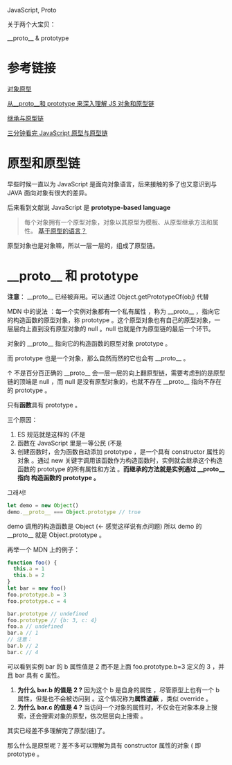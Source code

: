 JavaScript, Proto

<!-- more --->

关于两个大宝贝：

\_\_proto\_\_ & prototype

# 参考链接

[对象原型](https://developer.mozilla.org/zh-CN/docs/Learn/JavaScript/Objects/Object_prototypes)

[从\_\_proto\_\_和 prototype 来深入理解 JS 对象和原型链](https://github.com/creeperyang/blog/issues/9)

[继承与原型链](https://developer.mozilla.org/zh-CN/docs/Web/JavaScript/Inheritance_and_the_prototype_chain)

[三分钟看完 JavaScript 原型与原型链](https://juejin.im/post/5a94c0de5188257a8929d837)

# 原型和原型链

早些时候一直以为 JavaScript 是面向对象语言，后来接触的多了也又意识到与 JAVA 面向对象有很大的差异。

后来看到文献说 JavaScript 是 **prototype-based language**

> 每个对象拥有一个原型对象，对象以其原型为模板、从原型继承方法和属性。 [基于原型的语言？](https://developer.mozilla.org/zh-CN/docs/Learn/JavaScript/Objects/Object_prototypes#%E5%9F%BA%E4%BA%8E%E5%8E%9F%E5%9E%8B%E7%9A%84%E8%AF%AD%E8%A8%80%EF%BC%9F)

原型对象也是对象嘛，所以一层一层的，组成了原型链。

# \_\_proto\_\_ 和 prototype

**注意**： \_\_proto\_\_ 已经被弃用。可以通过 Object.getPrototypeOf(obj) 代替

MDN 中的说法 ：每一个实例对象都有一个私有属性 ，称为 \_\_proto\_\_ ，指向它的构造函数的原型对象，称 prototype 。这个原型对象也有自己的原型对象，一层层向上直到没有原型对象的 null 。null 也就是作为原型链的最后一个环节。

对象的 \_\_proto\_\_ 指向它的构造函数的原型对象 prototype 。

而 prototype 也是一个对象，那么自然而然的它也会有 \_\_proto\_\_ 。

↑ 不是百分百正确的 \_\_proto\_\_ 会一层一层的向上翻原型链，需要考虑到的是原型链的顶端是 null ，而 null 是没有原型对象的，也就不存在 \_\_proto\_\_ 指向不存在的 prototype 。

只有**函数**具有 prototype 。

三个原因：

1. ES 规范就是这样的 (不是
2. 函数在 JavaScript 里是一等公民 (不是
3. 创建函数时，会为函数自动添加 prototype ，是一个具有 constructor 属性的对象 。通过 new 关键字调用该函数作为构造函数时，实例就会继承这个构造函数的 prototype 的所有属性和方法 。**而继承的方法就是实例通过 \_\_proto\_\_ 指向 构造函数的 prototype 。**

그래서!

```js
let demo = new Object()
demo.__proto__ === Object.prototype // true
```

demo 调用的构造函数是 Object (← 感觉这样说有点问题) 所以 demo 的 \_\_proto\_\_ 就是 Object.prototype 。

再举一个 MDN 上的例子：

```js
function foo() {
  this.a = 1
  this.b = 2
}
let bar = new foo()
foo.prototype.b = 3
foo.prototype.c = 4

bar.prototype // undefined
foo.prototype // {b: 3, c: 4}
foo.a // undefined
bar.a // 1
// 注意：
bar.b // 2
bar.c // 4
```

可以看到实例 bar 的 b 属性值是 2 而不是上面 foo.prototype.b=3 定义的 3 ，并且 bar 具有 c 属性。

1. **为什么 bar.b 的值是 2 ?** 因为这个 b 是自身的属性 ，尽管原型上也有一个 b 属性，但是也不会被访问到 。这个情况称为**属性遮蔽** ，类似 override 。
2. **为什么 bar.c 的值是 4 ?** 当访问一个对象的属性时，不仅会在对象本身上搜索，还会搜索对象的原型，依次层层向上搜索 。

其实已经差不多理解完了原型(链)了。

那么什么是原型呢？差不多可以理解为具有 constructor 属性的对象 ( 即 prototype 。
